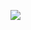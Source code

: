 
<a href="https://www.linkedin.com/in/mo7amed-3bdalla7/"><img src="https://img.shields.io/badge/linkedin-%230177B5?style=flat&logo=linkedin&logoColor=white"/></a>

<!--
**mo7amed-3bdalla7/mo7amed-3bdalla7** is a ✨ _special_ ✨ repository because its `README.md` (this file) appears on your GitHub profile.

Here are some ideas to get you started:

- 🔭 I’m currently working on ...
- 🌱 I’m currently learning ...
- 👯 I’m looking to collaborate on ...
- 🤔 I’m looking for help with ...
- 💬 Ask me about ...
- 📫 How to reach me: ...
- 😄 Pronouns: ...
- ⚡ Fun fact: ...
-->

